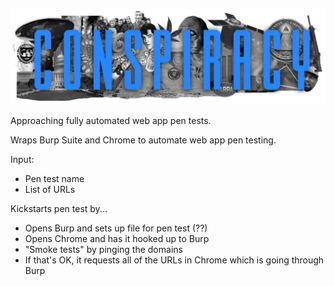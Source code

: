 ![](/doc/img/conspiracy-collage.png)

Approaching fully automated web app pen tests.

Wraps Burp Suite and Chrome to automate web app pen testing.

Input:
- Pen test name
- List of URLs

Kickstarts pen test by...

- Opens Burp and sets up file for pen test (??)
- Opens Chrome and has it hooked up to Burp
- "Smoke tests" by pinging the domains
- If that's OK, it requests all of the URLs in Chrome which is going through Burp

